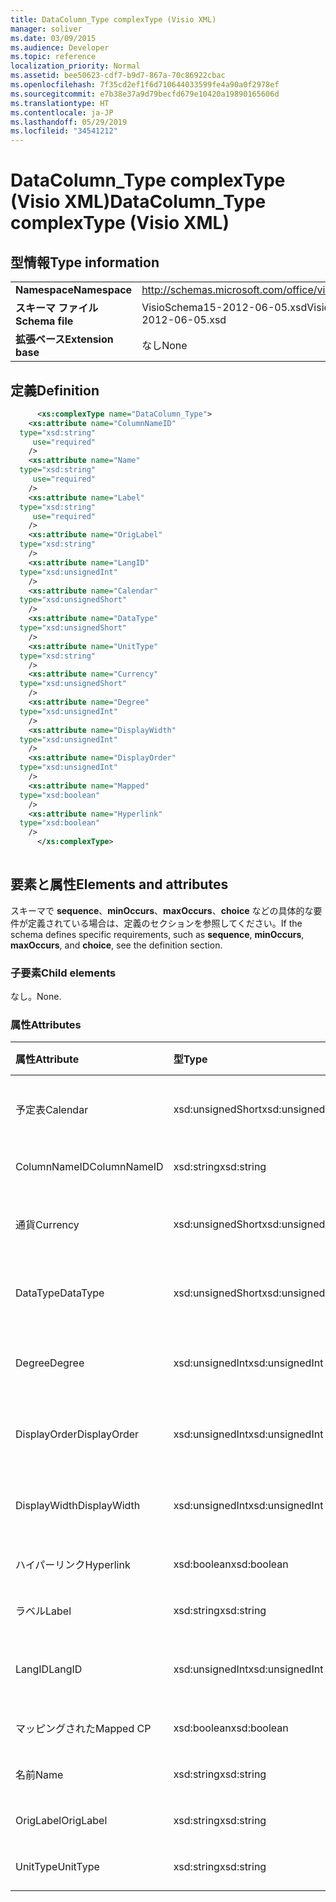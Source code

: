 ```yaml
---
title: DataColumn_Type complexType (Visio XML)
manager: soliver
ms.date: 03/09/2015
ms.audience: Developer
ms.topic: reference
localization_priority: Normal
ms.assetid: bee50623-cdf7-b9d7-867a-70c86922cbac
ms.openlocfilehash: 7f35cd2ef1f6d710644033599fe4a90a0f2978ef
ms.sourcegitcommit: e7b38e37a9d79becfd679e10420a19890165606d
ms.translationtype: HT
ms.contentlocale: ja-JP
ms.lasthandoff: 05/29/2019
ms.locfileid: "34541212"
---
```

# <a name="datacolumn_type-complextype-visio-xml"></a><span data-ttu-id="cfbd2-102">DataColumn_Type complexType (Visio XML)</span><span class="sxs-lookup"><span data-stu-id="cfbd2-102">DataColumn_Type complexType (Visio XML)</span></span>

## <a name="type-information"></a><span data-ttu-id="cfbd2-103">型情報</span><span class="sxs-lookup"><span data-stu-id="cfbd2-103">Type information</span></span>

|||
|:-----|:-----|
|<span data-ttu-id="cfbd2-104">**Namespace**</span><span class="sxs-lookup"><span data-stu-id="cfbd2-104">**Namespace**</span></span> <br/> |http://schemas.microsoft.com/office/visio/2011/1/core  <br/> |
|<span data-ttu-id="cfbd2-105">**スキーマ ファイル**</span><span class="sxs-lookup"><span data-stu-id="cfbd2-105">**Schema file**</span></span> <br/> |<span data-ttu-id="cfbd2-106">VisioSchema15-2012-06-05.xsd</span><span class="sxs-lookup"><span data-stu-id="cfbd2-106">VisioSchema15-2012-06-05.xsd</span></span>  <br/> |
|<span data-ttu-id="cfbd2-107">**拡張ベース**</span><span class="sxs-lookup"><span data-stu-id="cfbd2-107">**Extension base**</span></span> <br/> |<span data-ttu-id="cfbd2-108">なし</span><span class="sxs-lookup"><span data-stu-id="cfbd2-108">None</span></span>  <br/> |
   
## <a name="definition"></a><span data-ttu-id="cfbd2-109">定義</span><span class="sxs-lookup"><span data-stu-id="cfbd2-109">Definition</span></span>

```XML
      <xs:complexType name="DataColumn_Type">
    <xs:attribute name="ColumnNameID"
  type="xsd:string"
     use="required"
    />
    <xs:attribute name="Name"
  type="xsd:string"
     use="required"
    />
    <xs:attribute name="Label"
  type="xsd:string"
     use="required"
    />
    <xs:attribute name="OrigLabel"
  type="xsd:string"
    />
    <xs:attribute name="LangID"
  type="xsd:unsignedInt"
    />
    <xs:attribute name="Calendar"
  type="xsd:unsignedShort"
    />
    <xs:attribute name="DataType"
  type="xsd:unsignedShort"
    />
    <xs:attribute name="UnitType"
  type="xsd:string"
    />
    <xs:attribute name="Currency"
  type="xsd:unsignedShort"
    />
    <xs:attribute name="Degree"
  type="xsd:unsignedInt"
    />
    <xs:attribute name="DisplayWidth"
  type="xsd:unsignedInt"
    />
    <xs:attribute name="DisplayOrder"
  type="xsd:unsignedInt"
    />
    <xs:attribute name="Mapped"
  type="xsd:boolean"
    />
    <xs:attribute name="Hyperlink"
  type="xsd:boolean"
    />
      </xs:complexType>
      
```

## <a name="elements-and-attributes"></a><span data-ttu-id="cfbd2-110">要素と属性</span><span class="sxs-lookup"><span data-stu-id="cfbd2-110">Elements and attributes</span></span>

<span data-ttu-id="cfbd2-111">スキーマで **sequence**、**minOccurs**、**maxOccurs**、**choice** などの具体的な要件が定義されている場合は、定義のセクションを参照してください。</span><span class="sxs-lookup"><span data-stu-id="cfbd2-111">If the schema defines specific requirements, such as **sequence**, **minOccurs**,
    **maxOccurs**, and
    **choice**, see the definition section.</span></span> 
  
### <a name="child-elements"></a><span data-ttu-id="cfbd2-112">子要素</span><span class="sxs-lookup"><span data-stu-id="cfbd2-112">Child elements</span></span>

<span data-ttu-id="cfbd2-113">なし。</span><span class="sxs-lookup"><span data-stu-id="cfbd2-113">None.</span></span>
  
### <a name="attributes"></a><span data-ttu-id="cfbd2-114">属性</span><span class="sxs-lookup"><span data-stu-id="cfbd2-114">Attributes</span></span>

|<span data-ttu-id="cfbd2-115">**属性**</span><span class="sxs-lookup"><span data-stu-id="cfbd2-115">**Attribute**</span></span>|<span data-ttu-id="cfbd2-116">**型**</span><span class="sxs-lookup"><span data-stu-id="cfbd2-116">**Type**</span></span>|<span data-ttu-id="cfbd2-117">**必須**</span><span class="sxs-lookup"><span data-stu-id="cfbd2-117">**Required**</span></span>|<span data-ttu-id="cfbd2-118">**説明**</span><span class="sxs-lookup"><span data-stu-id="cfbd2-118">**Description**</span></span>|<span data-ttu-id="cfbd2-119">**可能な値**</span><span class="sxs-lookup"><span data-stu-id="cfbd2-119">**Possible values**</span></span>|
|:-----|:-----|:-----|:-----|:-----|
|<span data-ttu-id="cfbd2-120">予定表</span><span class="sxs-lookup"><span data-stu-id="cfbd2-120">Calendar</span></span>  <br/> |<span data-ttu-id="cfbd2-121">xsd:unsignedShort</span><span class="sxs-lookup"><span data-stu-id="cfbd2-121">xsd:unsignedShort</span></span>  <br/> |<span data-ttu-id="cfbd2-122">省略可能</span><span class="sxs-lookup"><span data-stu-id="cfbd2-122">optional</span></span>  <br/> ||<span data-ttu-id="cfbd2-123">xsd:unsignedShort 型の値。</span><span class="sxs-lookup"><span data-stu-id="cfbd2-123">Values of the xsd:unsignedShort type.</span></span>  <br/> |
|<span data-ttu-id="cfbd2-124">ColumnNameID</span><span class="sxs-lookup"><span data-stu-id="cfbd2-124">ColumnNameID</span></span>  <br/> |<span data-ttu-id="cfbd2-125">xsd:string</span><span class="sxs-lookup"><span data-stu-id="cfbd2-125">xsd:string</span></span>  <br/> |<span data-ttu-id="cfbd2-126">必須</span><span class="sxs-lookup"><span data-stu-id="cfbd2-126">required</span></span>  <br/> ||<span data-ttu-id="cfbd2-127">xsd:string 型の値。</span><span class="sxs-lookup"><span data-stu-id="cfbd2-127">Values of the xsd:string type.</span></span>  <br/> |
|<span data-ttu-id="cfbd2-128">通貨</span><span class="sxs-lookup"><span data-stu-id="cfbd2-128">Currency</span></span>  <br/> |<span data-ttu-id="cfbd2-129">xsd:unsignedShort</span><span class="sxs-lookup"><span data-stu-id="cfbd2-129">xsd:unsignedShort</span></span>  <br/> |<span data-ttu-id="cfbd2-130">省略可能</span><span class="sxs-lookup"><span data-stu-id="cfbd2-130">optional</span></span>  <br/> ||<span data-ttu-id="cfbd2-131">xsd:unsignedShort 型の値。</span><span class="sxs-lookup"><span data-stu-id="cfbd2-131">Values of the xsd:unsignedShort type.</span></span>  <br/> |
|<span data-ttu-id="cfbd2-132">DataType</span><span class="sxs-lookup"><span data-stu-id="cfbd2-132">DataType</span></span>  <br/> |<span data-ttu-id="cfbd2-133">xsd:unsignedShort</span><span class="sxs-lookup"><span data-stu-id="cfbd2-133">xsd:unsignedShort</span></span>  <br/> |<span data-ttu-id="cfbd2-134">省略可能</span><span class="sxs-lookup"><span data-stu-id="cfbd2-134">optional</span></span>  <br/> ||<span data-ttu-id="cfbd2-135">xsd:unsignedShort 型の値。</span><span class="sxs-lookup"><span data-stu-id="cfbd2-135">Values of the xsd:unsignedShort type.</span></span>  <br/> |
|<span data-ttu-id="cfbd2-136">Degree</span><span class="sxs-lookup"><span data-stu-id="cfbd2-136">Degree</span></span>  <br/> |<span data-ttu-id="cfbd2-137">xsd:unsignedInt</span><span class="sxs-lookup"><span data-stu-id="cfbd2-137">xsd:unsignedInt</span></span>  <br/> |<span data-ttu-id="cfbd2-138">省略可能</span><span class="sxs-lookup"><span data-stu-id="cfbd2-138">optional</span></span>  <br/> ||<span data-ttu-id="cfbd2-139">xsd:unsignedInt 型の値。</span><span class="sxs-lookup"><span data-stu-id="cfbd2-139">Values of the xsd:unsignedInt type.</span></span>  <br/> |
|<span data-ttu-id="cfbd2-140">DisplayOrder</span><span class="sxs-lookup"><span data-stu-id="cfbd2-140">DisplayOrder</span></span>  <br/> |<span data-ttu-id="cfbd2-141">xsd:unsignedInt</span><span class="sxs-lookup"><span data-stu-id="cfbd2-141">xsd:unsignedInt</span></span>  <br/> |<span data-ttu-id="cfbd2-142">省略可能</span><span class="sxs-lookup"><span data-stu-id="cfbd2-142">optional</span></span>  <br/> ||<span data-ttu-id="cfbd2-143">xsd:unsignedInt 型の値。</span><span class="sxs-lookup"><span data-stu-id="cfbd2-143">Values of the xsd:unsignedInt type.</span></span>  <br/> |
|<span data-ttu-id="cfbd2-144">DisplayWidth</span><span class="sxs-lookup"><span data-stu-id="cfbd2-144">DisplayWidth</span></span>  <br/> |<span data-ttu-id="cfbd2-145">xsd:unsignedInt</span><span class="sxs-lookup"><span data-stu-id="cfbd2-145">xsd:unsignedInt</span></span>  <br/> |<span data-ttu-id="cfbd2-146">省略可能</span><span class="sxs-lookup"><span data-stu-id="cfbd2-146">optional</span></span>  <br/> ||<span data-ttu-id="cfbd2-147">xsd:unsignedInt 型の値。</span><span class="sxs-lookup"><span data-stu-id="cfbd2-147">Values of the xsd:unsignedInt type.</span></span>  <br/> |
|<span data-ttu-id="cfbd2-148">ハイパーリンク</span><span class="sxs-lookup"><span data-stu-id="cfbd2-148">Hyperlink</span></span>  <br/> |<span data-ttu-id="cfbd2-149">xsd:boolean</span><span class="sxs-lookup"><span data-stu-id="cfbd2-149">xsd:boolean</span></span>  <br/> |<span data-ttu-id="cfbd2-150">省略可能</span><span class="sxs-lookup"><span data-stu-id="cfbd2-150">optional</span></span>  <br/> ||<span data-ttu-id="cfbd2-151">xsd:boolean 型の値。</span><span class="sxs-lookup"><span data-stu-id="cfbd2-151">Values of the xsd:boolean type.</span></span>  <br/> |
|<span data-ttu-id="cfbd2-152">ラベル</span><span class="sxs-lookup"><span data-stu-id="cfbd2-152">Label</span></span>  <br/> |<span data-ttu-id="cfbd2-153">xsd:string</span><span class="sxs-lookup"><span data-stu-id="cfbd2-153">xsd:string</span></span>  <br/> |<span data-ttu-id="cfbd2-154">必須</span><span class="sxs-lookup"><span data-stu-id="cfbd2-154">required</span></span>  <br/> ||<span data-ttu-id="cfbd2-155">xsd:string 型の値。</span><span class="sxs-lookup"><span data-stu-id="cfbd2-155">Values of the xsd:string type.</span></span>  <br/> |
|<span data-ttu-id="cfbd2-156">LangID</span><span class="sxs-lookup"><span data-stu-id="cfbd2-156">LangID</span></span>  <br/> |<span data-ttu-id="cfbd2-157">xsd:unsignedInt</span><span class="sxs-lookup"><span data-stu-id="cfbd2-157">xsd:unsignedInt</span></span>  <br/> |<span data-ttu-id="cfbd2-158">省略可能</span><span class="sxs-lookup"><span data-stu-id="cfbd2-158">optional</span></span>  <br/> ||<span data-ttu-id="cfbd2-159">xsd:unsignedInt 型の値。</span><span class="sxs-lookup"><span data-stu-id="cfbd2-159">Values of the xsd:unsignedInt type.</span></span>  <br/> |
|<span data-ttu-id="cfbd2-160">マッピングされた</span><span class="sxs-lookup"><span data-stu-id="cfbd2-160">Mapped CP</span></span>  <br/> |<span data-ttu-id="cfbd2-161">xsd:boolean</span><span class="sxs-lookup"><span data-stu-id="cfbd2-161">xsd:boolean</span></span>  <br/> |<span data-ttu-id="cfbd2-162">省略可能</span><span class="sxs-lookup"><span data-stu-id="cfbd2-162">optional</span></span>  <br/> ||<span data-ttu-id="cfbd2-163">xsd:boolean 型の値。</span><span class="sxs-lookup"><span data-stu-id="cfbd2-163">Values of the xsd:boolean type.</span></span>  <br/> |
|<span data-ttu-id="cfbd2-164">名前</span><span class="sxs-lookup"><span data-stu-id="cfbd2-164">Name</span></span>  <br/> |<span data-ttu-id="cfbd2-165">xsd:string</span><span class="sxs-lookup"><span data-stu-id="cfbd2-165">xsd:string</span></span>  <br/> |<span data-ttu-id="cfbd2-166">必須</span><span class="sxs-lookup"><span data-stu-id="cfbd2-166">required</span></span>  <br/> ||<span data-ttu-id="cfbd2-167">xsd:string 型の値。</span><span class="sxs-lookup"><span data-stu-id="cfbd2-167">Values of the xsd:string type.</span></span>  <br/> |
|<span data-ttu-id="cfbd2-168">OrigLabel</span><span class="sxs-lookup"><span data-stu-id="cfbd2-168">OrigLabel</span></span>  <br/> |<span data-ttu-id="cfbd2-169">xsd:string</span><span class="sxs-lookup"><span data-stu-id="cfbd2-169">xsd:string</span></span>  <br/> |<span data-ttu-id="cfbd2-170">省略可能</span><span class="sxs-lookup"><span data-stu-id="cfbd2-170">optional</span></span>  <br/> ||<span data-ttu-id="cfbd2-171">xsd:string 型の値。</span><span class="sxs-lookup"><span data-stu-id="cfbd2-171">Values of the xsd:string type.</span></span>  <br/> |
|<span data-ttu-id="cfbd2-172">UnitType</span><span class="sxs-lookup"><span data-stu-id="cfbd2-172">UnitType</span></span>  <br/> |<span data-ttu-id="cfbd2-173">xsd:string</span><span class="sxs-lookup"><span data-stu-id="cfbd2-173">xsd:string</span></span>  <br/> |<span data-ttu-id="cfbd2-174">省略可能</span><span class="sxs-lookup"><span data-stu-id="cfbd2-174">optional</span></span>  <br/> ||<span data-ttu-id="cfbd2-175">xsd:string 型の値。</span><span class="sxs-lookup"><span data-stu-id="cfbd2-175">Values of the xsd:string type.</span></span>  <br/> |
   

